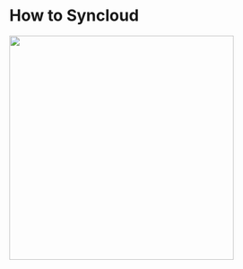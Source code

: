 # How to Syncloud

<img src="https://github.com/syncloud/stuff/blob/master/demo/20200415/frames/1.png" alt="" width="400"/>
